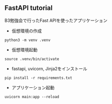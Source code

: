 ## FastAPI tutorial
B3勉強会で行ったFast APIを使ったアプリケーション

- 仮想環境の作成
```
python3 -m venv .venv
```
- 仮想環境起動
```
source .venv/bin/activate
```
- fastapi, uvicorn, Jinja2をインストール
```
pip install -r requirements.txt
```
- アプリケーション起動
```
uvicorn main:app --reload
```